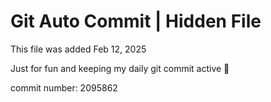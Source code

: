 # Git Auto Commit | Hidden File

This file was added Feb 12, 2025

Just for fun and keeping my daily git commit active 🤪

commit number: 2095862
